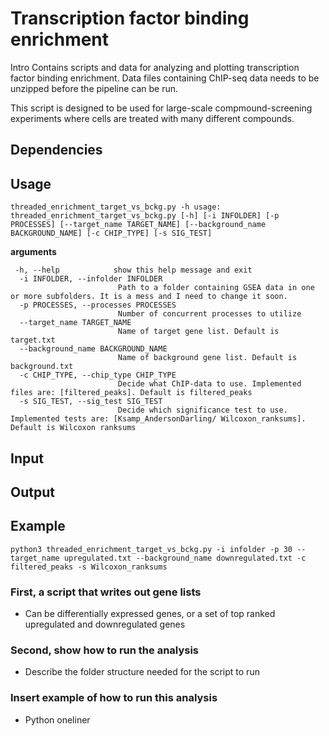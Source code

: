 # Transcription factor binding enrichment 

Intro
Contains scripts and data for analyzing and plotting transcription factor binding enrichment.
Data files containing ChIP-seq data needs to be unzipped before the pipeline can be run.

This script is designed to be used for large-scale compmound-screening experiments where cells are treated with many different compounds.

## Dependencies

## Usage

`threaded_enrichment_target_vs_bckg.py -h
usage: threaded_enrichment_target_vs_bckg.py [-h] [-i INFOLDER] [-p PROCESSES] [--target_name TARGET_NAME] [--background_name BACKGROUND_NAME] [-c CHIP_TYPE] [-s SIG_TEST]`

**arguments**
```
 -h, --help            show this help message and exit
  -i INFOLDER, --infolder INFOLDER
                        Path to a folder containing GSEA data in one or more subfolders. It is a mess and I need to change it soon.
  -p PROCESSES, --processes PROCESSES
                        Number of concurrent processes to utilize
  --target_name TARGET_NAME
                        Name of target gene list. Default is target.txt
  --background_name BACKGROUND_NAME
                        Name of background gene list. Default is background.txt
  -c CHIP_TYPE, --chip_type CHIP_TYPE
                        Decide what ChIP-data to use. Implemented files are: [filtered_peaks]. Default is filtered_peaks
  -s SIG_TEST, --sig_test SIG_TEST
                        Decide which significance test to use. Implemented tests are: [Ksamp_AndersonDarling/ Wilcoxon_ranksums]. Default is Wilcoxon ranksums
```

## Input

## Output

## Example
`python3 threaded_enrichment_target_vs_bckg.py -i infolder -p 30 --target_name upregulated.txt --background_name downregulated.txt -c filtered_peaks -s Wilcoxon_ranksums`

### First, a script that writes out gene lists
- Can be differentially expressed genes, or a set of top ranked upregulated and downregulated genes

### Second, show how to run the analysis
- Describe the folder structure needed for the script to run

### Insert example of how to run this analysis
- Python oneliner
